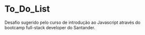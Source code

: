 # To_Do_List
 Desafio sugerido pelo curso de introdução ao Javascript através do bootcamp full-stack developer do Santander.
